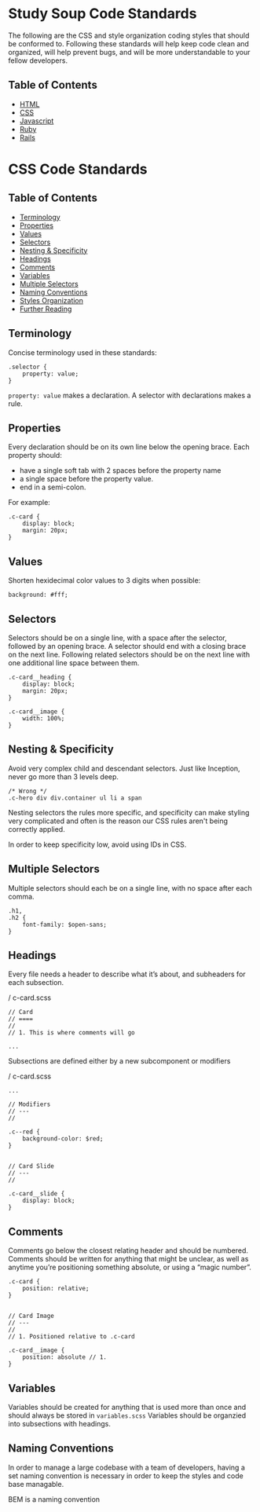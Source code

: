 # Study Soup Code Standards
The following are the CSS and style organization coding styles that should be conformed to. Following these standards will help keep code clean and organized, will help prevent bugs, and will be more understandable to your fellow developers.


## Table of Contents
* [ HTML ](#HTML)
* [ CSS ](#CSS)
* [ Javascript ](#Javascript)
* [ Ruby ](#Ruby)
* [ Rails ](#Rails)


# CSS Code Standards

## Table of Contents
* [Terminology](#Terminology)
* [Properties](#Properties)
* [Values](#Values)
* [Selectors](#Selectors)
* [Nesting & Specificity](#Nesting)
* [Headings](#Headings)
* [Comments](#Comments)
* [Variables](#Variables)
* [Multiple Selectors](#Multiple-Selectors)
* [Naming Conventions](#Naming-Conventions)
* [Styles Organization](#Styles-Organization)
* [Further Reading](#Further-Reading)


## Terminology
Concise terminology used in these standards:

	.selector {
  		property: value;
	}

`property: value` makes a declaration. A selector with declarations makes a rule.

## Properties
Every declaration should be on its own line below the opening brace. Each property should:

* have a single soft tab with 2 spaces before the property name 
* a single space before the property value.
* end in a semi-colon.

For example:

	.c-card {
	 	display: block;
  		margin: 20px;  		
	}


## Values
Shorten hexidecimal color values to 3 digits when possible:

`background: #fff;`

## Selectors
Selectors should be on a single line, with a space after the selector, followed by an opening brace. A selector should end with a closing brace on the next line. Following related selectors should be on the next line with one additional line space between them.

	.c-card__heading {
		display: block;
  		margin: 20px;
	}
	
	.c-card__image {
		width: 100%;
	}
	
	
## Nesting & Specificity
Avoid very complex child and descendant selectors. Just like Inception, never go more than 3 levels deep. 
	
	/* Wrong */  
	.c-hero div div.container ul li a span 
	
Nesting selectors the rules more specific, and specificity can make styling very complicated and often is the reason our CSS rules aren't being correctly applied. 

In order to keep specificity low, avoid using IDs in CSS. 

## Multiple Selectors
Multiple selectors should each be on a single line, with no space after each comma.

	.h1,
	.h2 {
		font-family: $open-sans;
	}

## Headings
Every file needs a header to describe what it’s about, and subheaders for each subsection. 

/ c-card.scss

	// Card
	// ====
	// 
	// 1. This is where comments will go 
	
	...
	
	
Subsections are defined either by a new subcomponent or modifiers

/ c-card.scss
	
	...
	
	// Modifiers
	// ---
	//

	.c--red {
		background-color: $red;
	}
	
	
	// Card Slide
	// ---
	// 
	
	.c-card__slide {
		display: block;
	}
	
	
## Comments
 
Comments go below the closest relating header and should be numbered. 
Comments should be written for anything that might be unclear, as well as anytime you’re positioning something absolute, or using a “magic number”.

	.c-card {
		position: relative;
	}
	
	
	// Card Image
	// ---
	// 
	// 1. Positioned relative to .c-card
	
	.c-card__image {
		position: absolute // 1.
	}

	
## Variables
Variables should be created for anything that is used more than once and should always be stored in `variables.scss`
Variables should be organzied into subsections with headings. 

## Naming Conventions
In order to manage a large codebase with a team of developers, having a set naming convention is necessary in order to keep the styles and code base managable.

BEM is a naming convention 


